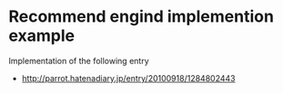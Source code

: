 # Recommend engind implemention example

Implementation of the following entry
* http://parrot.hatenadiary.jp/entry/20100918/1284802443


